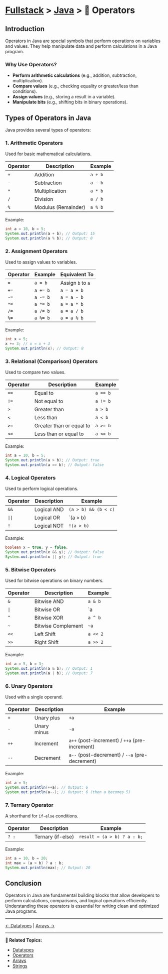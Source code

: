 # [Fullstack](../../) > [Java](../) > 🔢 Operators

## Introduction
Operators in Java are special symbols that perform operations on variables and values. They help manipulate data and perform calculations in a Java program.

### Why Use Operators?
- **Perform arithmetic calculations** (e.g., addition, subtraction, multiplication).
- **Compare values** (e.g., checking equality or greater/less than conditions).
- **Assign values** (e.g., storing a result in a variable).
- **Manipulate bits** (e.g., shifting bits in binary operations).

## Types of Operators in Java
Java provides several types of operators:

### 1. Arithmetic Operators
Used for basic mathematical calculations.

| Operator | Description | Example |
|----------|-------------|---------|
| `+` | Addition | `a + b` |
| `-` | Subtraction | `a - b` |
| `*` | Multiplication | `a * b` |
| `/` | Division | `a / b` |
| `%` | Modulus (Remainder) | `a % b` |

Example:
```java
int a = 10, b = 5;
System.out.println(a + b); // Output: 15
System.out.println(a % b); // Output: 0
```

### 2. Assignment Operators
Used to assign values to variables.

| Operator | Example | Equivalent To |
|----------|---------|---------------|
| `=` | `a = b` | Assign `b` to `a` |
| `+=` | `a += b` | `a = a + b` |
| `-=` | `a -= b` | `a = a - b` |
| `*=` | `a *= b` | `a = a * b` |
| `/=` | `a /= b` | `a = a / b` |
| `%=` | `a %= b` | `a = a % b` |

Example:

```java
int x = 5;
x += 3; // x = x + 3
System.out.println(x); // Output: 8
```

### 3. Relational (Comparison) Operators
Used to compare two values.

| Operator | Description | Example |
|----------|-------------|---------|
| `==` | Equal to | `a == b` |
| `!=` | Not equal to | `a != b` |
| `>` | Greater than | `a > b` |
| `<` | Less than | `a < b` |
| `>=` | Greater than or equal to | `a >= b` |
| `<=` | Less than or equal to | `a <= b` |

Example:
```java
int a = 10, b = 5;
System.out.println(a > b); // Output: true
System.out.println(a == b); // Output: false
```

### 4. Logical Operators
Used to perform logical operations.

| Operator | Description | Example |
|----------|-------------|---------|
| `&&` | Logical AND | `(a > b) && (b < c)` |
| `\|\|` | Logical OR | `(a > b) || (b > c)` |
| `!` | Logical NOT | `!(a > b)` |

Example:

```java
boolean x = true, y = false;
System.out.println(x && y); // Output: false
System.out.println(x || y); // Output: true
```

### 5. Bitwise Operators
Used for bitwise operations on binary numbers.

| Operator | Description | Example |
|----------|-------------|---------|
| `&` | Bitwise AND | `a & b` |
| `\|` | Bitwise OR | `a | b` |
| `^` | Bitwise XOR | `a ^ b` |
| `~` | Bitwise Complement | `~a` |
| `<<` | Left Shift | `a << 2` |
| `>>` | Right Shift | `a >> 2` |

Example:
```java
int a = 5, b = 3;
System.out.println(a & b); // Output: 1
System.out.println(a | b); // Output: 7
```

### 6. Unary Operators
Used with a single operand.

| Operator | Description | Example |
|----------|-------------|---------|
| `+` | Unary plus | `+a` |
| `-` | Unary minus | `-a` |
| `++` | Increment | `a++` (post-increment) / `++a` (pre-increment) |
| `--` | Decrement | `a--` (post-decrement) / `--a` (pre-decrement) |

Example:
```java
int a = 5;
System.out.println(++a); // Output: 6
System.out.println(a--); // Output: 6 (then a becomes 5)
```

### 7. Ternary Operator
A shorthand for `if-else` conditions.

| Operator | Description | Example |
|----------|-------------|---------|
| `? :` | Ternary (if-else) | `result = (a > b) ? a : b;` |

Example:
```java
int a = 10, b = 20;
int max = (a > b) ? a : b;
System.out.println(max); // Output: 20
```

## Conclusion
Operators in Java are fundamental building blocks that allow developers to perform calculations, comparisons, and logical operations efficiently. Understanding these operators is essential for writing clean and optimized Java programs.

---

[← Datatypes](../datatypes) | [Arrays →](../arrays)

---

**🔗 Related Topics:**
- [Datatypes](../datatypes)
- [Operators](../operators)
- [Arrays](../arrays)
- [Strings](../strings)


